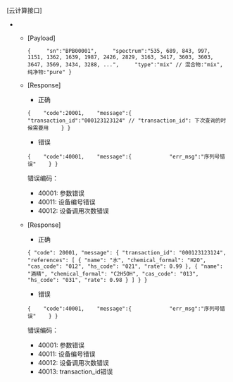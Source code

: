 [云计算接口]

 * [POST]: http://cloud.lqoptics.com/collie/api/v1/calculate
     * [Payload]

        `{
        ​    "sn":"BPB00001",
        ​    "spectrum":"535, 689, 843, 997, 1151, 1362, 1639, 1987, 2426, 2829, 3163, 3417, 3603, 3603, 3647, 3569, 3434, 3288, ...",
        ​    "type":"mix" // 混合物:"mix", 纯净物:"pure"
        }`

     * [Response]

         * 正确

        `{
        ​	"code":20001,
        ​	"message":{
        ​    		"transaction_id":"000123123124" // "transaction_id": 下次查询的时候需要用
        ​	}
        }`

        * 错误

        `{
        ​	"code":40001,
        ​	"message":{
        ​    		"err_msg":"序列号错误"
        ​	}
        }`

        错误编码：

        * 40001: 参数错误
        * 40011: 设备编号错误
        * 40012: 设备调用次数错误

    [GET]: http://cloud.lqoptics.com/collie/api/v1/calculate?sn="BPB00001"&transaction_id="000123123124"

    * [Response]

        - 正确

        `{
    "code": 20001,
    "message": {
        "transaction_id": "000123123124",
        "references": [
            {
                "name": "水",
                "chemical_formal": "H2O",
                "cas_code": "012",
                "hs_code": "021",
                "rate": 0.99
            },
            {
                "name": "酒精",
                "chemical_formal": "C2H5OH",
                "cas_code": "013",
                "hs_code": "031",
                "rate": 0.98
            }
        ]
    }
}`

        - 错误

        `{
        ​	"code":40001,
        ​	"message":{
        ​    		"err_msg":"序列号错误"
        ​	}
        }`

        错误编码：

        * 40001: 参数错误
        * 40011: 设备编号错误
        * 40012: 设备调用次数错误
        * 40013: transaction_id错误